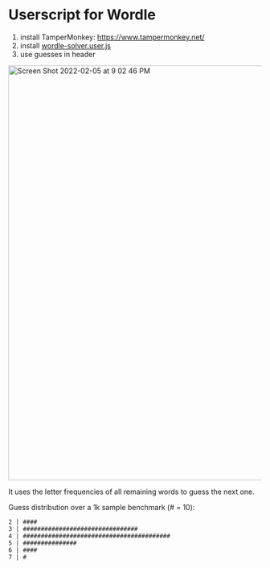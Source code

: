# Userscript for Wordle

1. install TamperMonkey: https://www.tampermonkey.net/
2. install [wordle-solver.user.js](https://github.com/JJTimmons/wordle/raw/main/wordle-solver.user.js)
3. use guesses in header

<img width="825" alt="Screen Shot 2022-02-05 at 9 02 46 PM" src="https://user-images.githubusercontent.com/13923102/152665194-bafe5f34-6826-41aa-9fd8-2f5c40eef347.png">

It uses the letter frequencies of all remaining words to guess the next one.

Guess distribution over a 1k sample benchmark (# = 10):

```
2 | ####
3 | ################################
4 | #########################################
5 | ###############
6 | ####
7 | #
```

